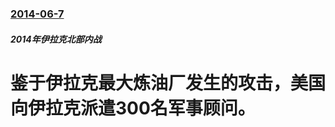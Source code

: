 ### [2014-06-7](/news/2014/06/7/index.md)

##### 2014年伊拉克北部内战
#  鉴于伊拉克最大炼油厂发生的攻击，美国向伊拉克派遣300名军事顾问。



